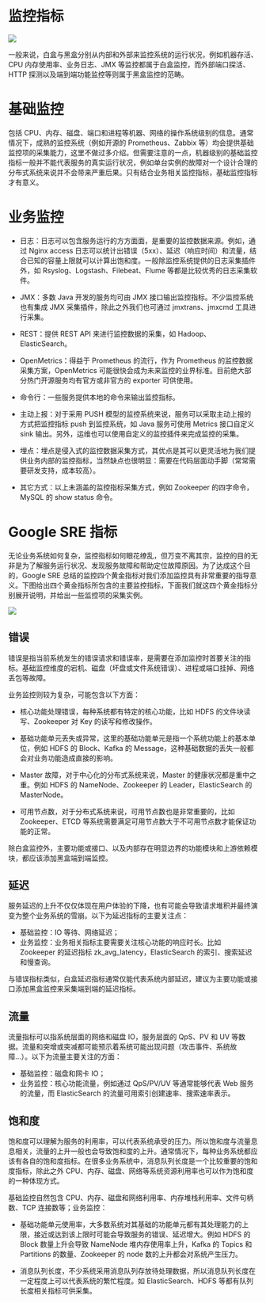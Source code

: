 # 监控指标

![](https://ww1.sinaimg.cn/large/007rAy9hgy1g2dinw1eg8j30m80jyjsf.jpg)

一般来说，白盒与黑盒分别从内部和外部来监控系统的运行状况，例如机器存活、CPU 内存使用率、业务日志、JMX 等监控都属于白盒监控，而外部端口探活、HTTP 探测以及端到端功能监控等则属于黑盒监控的范畴。

# 基础监控

包括 CPU、内存、磁盘、端口和进程等机器、网络的操作系统级别的信息。通常情况下，成熟的监控系统（例如开源的 Prometheus、Zabbix 等）均会提供基础监控项的采集能力，这里不做过多介绍。但需要注意的一点，机器级别的基础监控指标一般并不能代表服务的真实运行状况，例如单台实例的故障对一个设计合理的分布式系统来说并不会带来严重后果。只有结合业务相关监控指标，基础监控指标才有意义。

# 业务监控

- 日志：日志可以包含服务运行的方方面面，是重要的监控数据来源。例如，通过 Nginx access 日志可以统计出错误（5xx）、延迟（响应时间）和流量，结合已知的容量上限就可以计算出饱和度。一般除监控系统提供的日志采集插件外，如 Rsyslog、Logstash、Filebeat、Flume 等都是比较优秀的日志采集软件。

- JMX：多数 Java 开发的服务均可由 JMX 接口输出监控指标。不少监控系统也有集成 JMX 采集插件，除此之外我们也可通过 jmxtrans、jmxcmd 工具进行采集。

- REST：提供 REST API 来进行监控数据的采集，如 Hadoop、ElasticSearch。

- OpenMetrics：得益于 Prometheus 的流行，作为 Prometheus 的监控数据采集方案，OpenMetrics 可能很快会成为未来监控的业界标准。目前绝大部分热门开源服务均有官方或非官方的 exporter 可供使用。

- 命令行：一些服务提供本地的命令来输出监控指标。

- 主动上报：对于采用 PUSH 模型的监控系统来说，服务可以采取主动上报的方式把监控指标 push 到监控系统，如 Java 服务可使用 Metrics 接口自定义 sink 输出。另外，运维也可以使用自定义的监控插件来完成监控的采集。

- 埋点：埋点是侵入式的监控数据采集方式，其优点是其可以更灵活地为我们提供业务内部的监控指标，当然缺点也很明显：需要在代码层面动手脚（常常需要研发支持，成本较高）。

- 其它方式：以上未涵盖的监控指标采集方式，例如 Zookeeper 的四字命令，MySQL 的 show status 命令。

# Google SRE 指标

无论业务系统如何复杂，监控指标如何眼花缭乱，但万变不离其宗，监控的目的无非是为了解服务运行状况、发现服务故障和帮助定位故障原因。为了达成这个目的，Google SRE 总结的监控四个黄金指标对我们添加监控具有非常重要的指导意义。下图给出四个黄金指标所包含的主要监控指标，下面我们就这四个黄金指标分别展开说明，并给出一些监控项的采集实例。

![](https://ww1.sinaimg.cn/large/007rAy9hgy1g2dinw1eg8j30m80jyjsf.jpg)

## 错误

错误是指当前系统发生的错误请求和错误率，是需要在添加监控时首要关注的指标。基础监控维度的宕机、磁盘（坏盘或文件系统错误）、进程或端口挂掉、网络丢包等故障。

业务监控则较为复杂，可能包含以下方面：

- 核心功能处理错误，每种系统都有特定的核心功能，比如 HDFS 的文件块读写、Zookeeper 对 Key 的读写和修改操作。

- 基础功能单元丢失或异常，这里的基础功能单元是指一个系统功能上的基本单位，例如 HDFS 的 Block、Kafka 的 Message，这种基础数据的丢失一般都会对业务功能造成直接的影响。

- Master 故障，对于中心化的分布式系统来说，Master 的健康状况都是重中之重。例如 HDFS 的 NameNode、Zookeeper 的 Leader，ElasticSearch 的 MasterNode。

- 可用节点数，对于分布式系统来说，可用节点数也是非常重要的，比如 Zookeeper、ETCD 等系统需要满足可用节点数大于不可用节点数才能保证功能的正常。

除白盒监控外，主要功能或接口、以及内部存在明显边界的功能模块和上游依赖模块，都应该添加黑盒端到端监控。

## 延迟

服务延迟的上升不仅仅体现在用户体验的下降，也有可能会导致请求堆积并最终演变为整个业务系统的雪崩。以下为延迟指标的主要关注点：

- 基础监控：IO 等待、网络延迟；
- 业务监控：业务相关指标主要需要关注核心功能的响应时长。比如 Zookeeper 的延迟指标 zk_avg_latency，ElasticSearch 的索引、搜索延迟和慢查询。

与错误指标类似，白盒延迟指标通常仅能代表系统内部延迟，建议为主要功能或接口添加黑盒监控来采集端到端的延迟指标。

## 流量

流量指标可以指系统层面的网络和磁盘 IO，服务层面的 QpS、PV 和 UV 等数据。流量和突增或突减都可能预示着系统可能出现问题（攻击事件、系统故障…）。以下为流量主要关注的方面：

- 基础监控：磁盘和网卡 IO；
- 业务监控：核心功能流量，例如通过 QpS/PV/UV 等通常能够代表 Web 服务的流量，而 ElasticSearch 的流量可用索引创建速率、搜索速率表示。

## 饱和度

饱和度可以理解为服务的利用率，可以代表系统承受的压力。所以饱和度与流量息息相关，流量的上升一般也会导致饱和度的上升。通常情况下，每种业务系统都应该有各自的饱和度指标。在很多业务系统中，消息队列长度是一个比较重要的饱和度指标，除此之外 CPU、内存、磁盘、网络等系统资源利用率也可以作为饱和度的一种体现方式。

基础监控自然包含 CPU、内存、磁盘和网络利用率、内存堆栈利用率、文件句柄数、TCP 连接数等；业务监控：

- 基础功能单元使用率，大多数系统对其基础的功能单元都有其处理能力的上限，接近或达到该上限时可能会导致服务的错误、延迟增大。例如 HDFS 的 Block 数量上升会导致 NameNode 堆内存使用率上升，Kafka 的 Topics 和 Partitions 的数量、Zookeeper 的 node 数的上升都会对系统产生压力。

- 消息队列长度，不少系统采用消息队列存放待处理数据，所以消息队列长度在一定程度上可以代表系统的繁忙程度。如 ElasticSearch、HDFS 等都有队列长度相关指标可供采集。